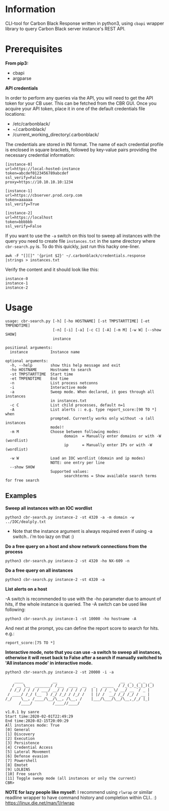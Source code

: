# Information
CLI-tool for Carbon Black Response written in python3, using `cbapi` wrapper library to query Carbon Black server instance's REST API. 

# Prerequisites
**From pip3:**    
 * cbapi
 * argparse

**API credentials**

In order to perform any queries via the API, you will need to get the API token for your CB user. This can be fetched from the CBR GUI.
Once you acquire your API token, place it in one of the default credentials file locations:
 * /etc/carbonblack/
 * ~/.carbonblack/
 * /current_working_directory/.carbonblack/

The credentials are stored in INI format. The name of each credential profile is enclosed in square brackets, followed by key-value pairs providing the necessary credential information:

```
[instance-0]
url=https://local-hosted-instance
token=abcdef0123456789abcdef
ssl_verify=False
proxy=https://10.10.10.10:1234

[instance-1]
url=https://cbserver.prod.corp.com
token=aaaaaa
ssl_verify=True

[instance-2]
url=https://localhost
token=bbbbbb
ssl_verify=False
```

If you want to use the `-a` switch on this tool to sweep all instances with the query you need to create file `instances.txt` in the same directory where `cbr-search.py` is. To do this quickly, just run this hacky one-liner.

    awk -F "[][]" '{print $2}' ~/.carbonblack/credentials.response |strings > instances.txt

Verify the content and it should look like this:
```
instance-0
instance-1
instance-2
```

# Usage
```
usage: cbr-search.py [-h] [-ho HOSTNAME] [-st TMPSTARTTIME] [-et TMPENDTIME]
                     [-n] [-i] [-a] [-c C] [-A] [-m M] [-w W] [--show SHOW]
                     instance

positional arguments:
  instance          Instance name

optional arguments:
  -h, --help        show this help message and exit
  -ho HOSTNAME      Hostname to search
  -st TMPSTARTTIME  Start time
  -et TMPENDTIME    End time
  -n                List process netconns
  -i                Interactive mode
  -a                Sweep mode. When declared, it goes through all instances
                    in instances.txt
  -c C              List child processes, default n=1
  -A                List alerts :: e.g. type report_score:[90 TO *] when
                    prompted. Currently works only without -a (all instances
                    mode)!
  -m M              Choose between following modes:
                          domain  = Manually enter domains or with -W (wordlist)
                          ip      = Manually enter IPs or with -W (wordlist)
                          
  -w W              Load an IOC wordlist (domain and ip modes)
                    NOTE: one entry per line
  --show SHOW       
                    Supported values:
                          searchterms = Show available search terms for free search
```


## Examples
**Sweep all instances with an IOC wordlist**

    python3 cbr-search.py instance-2 -st 4320 -a -m domain -w ../IOC/dealply.txt
  
 * Note that the instance argument is always required even if using -a switch.. i'm too lazy on that :)

**Do a free query on a host and show network connections from the process**
    
    python3 cbr-search.py instance-2 -st 4320 -ho NX-609 -n

**Do a free query on all instances**
    
    python3 cbr-search.py instance-2 -st 4320 -a

**List alerts on a host**

-A switch is recommended to use with the -ho parameter due to amount of hits, if the whole instance is queried. The -A switch can be used like following: 
    
    python3 cbr-search.py instance-1 -st 10000 -ho hostname -A

And next at the prompt, you can define the report score to search for hits. e.g.: 
    
    report_score:[75 TO *]

**Interactive mode, note that you can use -a switch to sweep all instances, otherwise it will reset back to False after a search if manually switched to 'All instances mode' in interactive mode.** 
    
    python3 cbr-search.py instance-2 -st 20000 -i -a

```
    ____             __                            __  _   _ _  _ 
   / __ \__  _______/ /___  ____  __   _   _____  / /_(_)_(_|_)(_)
  / /_/ / / / / ___/ __/ / / / / / /  | | / / _ \/ __/ __ `/ _ |  
 / ____/ /_/ (__  ) /_/ /_/ / /_/ /   | |/ /  __/ /_/ /_/ / __ |  
/_/    \__, /____/\__/\__, /\__, /    |___/\___/\__/\__,_/_/ |_|  
      /____/         /____//____/                                 

v1.0.1 by sanre
Start time:2020-02-01T22:49:29
End time:2020-02-15T20:09:29
All instances mode: True
[0] General
[1] Discovery
[2] Execution
[3] Persistence
[4] Credential Access
[5] Lateral Movement
[6] Defense evasion
[7] Powershell
[8] Emotet
[9] LOLBINS
[10] Free search
[11] Toggle sweep mode (all instances or only the current)
CBR> 
```

**NOTE for lazy people like myself:**
I recommend using `rlwrap` or similar readline wrapper to have command history and completion within CLI.. :)
https://linux.die.net/man/1/rlwrap
